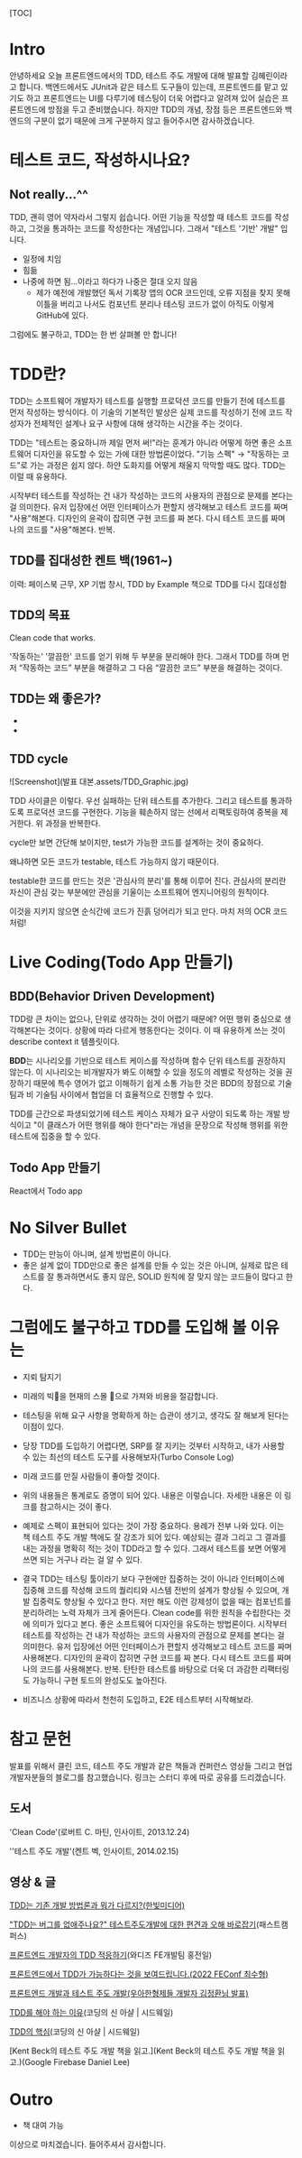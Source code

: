 [TOC]

# Intro

안녕하세요 오늘 프론트엔드에서의 TDD, 테스트 주도 개발에 대해 발표할 김혜린이라고 합니다. 백엔드에서도 JUnit과 같은 테스트 도구들이 있는데, 프론트엔드를 맡고 있기도 하고 프론트엔드는 UI를 다루기에 테스팅이 더욱 어렵다고 알려져 있어 실습은 프론트엔드에 방점을 두고 준비했습니다. 하지만 TDD의 개념, 장점 등은 프론트엔드와 백엔드의 구분이 없기 때문에 크게 구분하지 않고 들어주시면 감사하겠습니다.

# 테스트 코드, 작성하시나요?

## Not really...^^

TDD, 괜히 영어 약자라서 그렇지 쉽습니다. 어떤 기능을 작성할 때 테스트 코드를 작성하고, 그것을 통과하는 코드를 작성한다는 개념입니다. 그래서 "테스트 '기반' 개발" 입니다.

- 일정에 치임
- 힘듦
- 나중에 하면 됨...이라고 하다가 나중은 절대 오지 않음
  - 제가 예전에 개발했던 독서 기록장 앱의 OCR 코드인데, 오류 지점을 찾지 못해 이틀을 버리고 나서도 컴포넌트 분리나 테스팅 코드가 없이 아직도 이렇게 GitHub에 있다.


그럼에도 불구하고, TDD는 한 번 살펴볼 만 합니다!

# TDD란?

TDD는 소프트웨어 개발자가 테스트를 실행할 프로덕션 코드를 만들기 전에 테스트를 먼저 작성하는 방식이다. 이 기술의 기본적인 발상은 실제 코드를 작성하기 전에 코드 작성자가 전체적인 설계나 요구 사항에 대해 생각하는 시간을 주는 것이다.

TDD는 "테스트는 중요하니까 제일 먼저 써!"라는 훈계가 아니라 어떻게 하면 좋은 소프트웨어 디자인을 유도할 수 있는 가에 대한 방법론이었다. "기능 스펙" → "작동하는 코드"로 가는 과정은 쉽지 않다. 하얀 도화지를 어떻게 채울지 막막할 때도 많다. TDD는 이럴 때  유용하다.

시작부터 테스트를 작성하는 건 내가 작성하는 코드의 사용자의 관점으로 문제를 본다는 걸 의미한다. 유저 입장에선 어떤 인터페이스가 편할지 생각해보고 테스트 코드를 짜며 "사용"해본다. 디자인의 윤곽이 잡히면 구현 코드를 짜 본다. 다시 테스트 코드를 짜며 나의 코드를 "사용"해본다. 반복.

## TDD를 집대성한 켄트 백(1961~)

이력: 페이스북 근무, XP 기법 창시, TDD by Example 책으로 TDD를 다시 집대성함

## TDD의 목표

Clean code that works.

'작동하는' '깔끔한' 코드를 얻기 위해 두 부분을 분리해야 한다. 그래서 TDD를 하며 먼저 “작동하는 코드” 부분을 해결하고 그 다음 “깔끔한 코드” 부분을 해결하는 것이다.

## TDD는 왜 좋은가?

- 
- 

## TDD cycle

![Screenshot](발표 대본.assets/TDD_Graphic.jpg)

TDD 사이클은 이렇다. 우선 실패하는 단위 테스트를 추가한다. 그리고 테스트를 통과하도록 프로덕션 코드를 구현한다. 기능을 훼손하지 않는 선에서 리팩토링하여 중복을 제거한다. 위 과정을 반복한다.

cycle만 보면 간단해 보이지만, test가 가능한 코드를 설계하는 것이 중요하다.

왜냐하면 모든 코드가 testable, 테스트 가능하지 않기 때문이다.

testable한 코드를 만드는 것은 '관심사의 분리'를 통해 이루어 진다. 관심사의 분리란 자신이 관심 갖는 부분에만 관심을 기울이는 소프트웨어 엔지니어링의 원칙이다.

이것을 지키지 않으면 순식간에 코드가 진흙 덩어리가 되고 만다. 마치 저의 OCR 코드처럼!

# Live Coding(Todo App 만들기)

## BDD(Behavior Driven Development)

TDD랑 큰 차이는 없으나, 단위로 생각하는 것이 어렵기 때문에? 어떤 행위 중심으로 생각해본다는 것이다. 상황에 따라 다르게 행동한다는 것이다. 이 때 유용하게 쓰는 것이 describe context it 템플릿이다.

**BDD**는 시나리오를 기반으로 테스트 케이스를 작성하며 함수 단위 테스트를 권장하지 않는다. 이 시나리오는 비개발자가 봐도 이해할 수 있을 정도의 레벨로 작성하는 것을 권장하기 때문에 특수 영어가 없고 이해하기 쉽게 소통 가능한 것은 BDD의 장점으로 기술팀과 비 기술팀 사이에서 협업을 더 효율적으로 진행할 수 있다.

TDD를 근간으로 파생되었기에 테스트 케이스 자체가 요구 사양이 되도록 하는 개발 방식이고 "이 클래스가 어떤 행위를 해야 한다"라는 개념을 문장으로 작성해 행위를 위한 테스트에 집중을 할 수 있다.

## Todo App 만들기

React에서 Todo app

# No Silver Bullet

- TDD는 만능이 아니며, 설계 방법론이 아니다.
- 좋은 설계 없이 TDD만으로 좋은 설계를 만들 수 있는 것은 아니며, 실제로 많은 테스트를 잘 통과하면서도 좋지 않은, SOLID 원칙에 잘 맞지 않는 코드들이 많다고 한다.

# 그럼에도 불구하고 TDD를 도입해 볼 이유는

- 지뢰 탐지기
- 미래의 빅:poop:을 현재의 스몰 :poop:으로 가져와 비용을 절감합니다.
- 테스팅을 위해 요구 사항을 명확하게 하는 습관이 생기고, 생각도 잘 해보게 된다는 이점이 있다. 
- 당장 TDD를 도입하기 어렵다면, SRP를 잘 지키는 것부터 시작하고, 내가 사용할 수 있는 최선의 테스트 도구를 사용해보자(Turbo Console Log)

- 미래 코드를 만질 사람들이 좋아할 것이다.

- 위의 내용들은 통계로도 증명이 되어 있다. 내용은 이렇습니다. 자세한 내용은 이 링크를 참고하시는 것이 좋다.

- 예제로 스펙이 표현되어 있다는 것이 가장 중요하다. 용례가 전부 나와 있다. 이는 책 테스트 주도 개발 책에도 잘 강조가 되어 있다. 예상되는 결과 그리고 그 결과를 내는 과정을 명확히 적는 것이 TDD라고 할 수 있다. 그래서 테스트를 보면 어떻게 쓰면 되는 거구나 라는 걸 알 수 있다.

- 결국 TDD는 테스팅 툴이라기 보다 구현에만 집중하는 것이 아니라 인터페이스에 집중해 코드를 작성해 코드의 퀄리티와 시스템 전반의 설계가 향상될 수 있으며, 개발 집중력도 향상될 수 있다고 한다. 저만 해도 이런 강제성이 없을 때는 컴포넌트를 분리하려는 노력 자체가 크게 줄어든다. Clean code를 위한 원칙을 수립한다는 것에 의미가 있다고 본다. 좋은 소프트웨어 디자인을 유도하는 방법론이다. 시작부터 테스트를 작성하는 건 내가 작성하는 코드의 사용자의 관점으로 문제를 본다는 걸 의미한다. 유저 입장에선 어떤 인터페이스가 편할지 생각해보고 테스트 코드를 짜며 사용해본다. 디자인의 윤곽이 잡히면 구현 코드를 짜 본다. 다시 테스트 코드를 짜며 나의 코드를 사용해본다. 반복. 탄탄한 테스트를 바탕으로 더욱 더 과감한 리팩터링도 가능하니 구현 토드의 완성도도 높아진다.

- 비즈니스 상황에 따라서 천천히 도입하고, E2E 테스트부터 시작해보라.

# 참고 문헌

발표를 위해서 클린 코드, 테스트 주도 개발과 같은 책들과 컨퍼런스 영상들 그리고 현업 개발자분들의 블로그를 참고했습니다. 링크는 스터디 후에 따로 공유를 드리겠습니다.

## 도서

'Clean Code'(로버트 C. 마틴, 인사이트, 2013.12.24)

''테스트 주도 개발'(켄트 벡, 인사이트, 2014.02.15)

## 영상 & 글

[TDD는 기존 개발 방법론과 뭐가 다르지?(한빛미디어)](https://www.hanbit.co.kr/channel/category/category_view.html?cms_code=CMS6706987091&amp;cate_cd=)

["TDD는 버그를 없애주나요?" 테스트주도개발에 대한 편견과 오해 바로잡기](https://fastcampus.co.kr/story_article_tdd)(패스트캠퍼스)

[프론트엔드 개발자의 TDD 적응하기](https://blog.wadiz.kr/%ED%94%84%EB%A1%A0%ED%8A%B8%EC%97%94%EB%93%9C-%EA%B0%9C%EB%B0%9C%EC%9E%90%EC%9D%98-tdd-%EC%A0%81%EC%9D%91%ED%95%98%EA%B8%B0/)(와디즈 FE개발팀 홍전일)

[프론트엔드에서 TDD가 가능하다는 것을 보여드립니다.(2022 FEConf 최수형)](https://www.youtube.com/watch?v=L1dtkLeIz-M)

[프론트엔드 개발과 테스트 주도 개발(우아한형제들 개발자 김정환님 발표)](https://www.slideshare.net/jeonghwankim11/ss-78600304?refer=%EA%B0%9C%EB%B0%9C%EC%9E%90%EC%8A%A4%EB%9F%BD%EB%8B%A4)

[TDD를 해야 하는 이유](https://www.youtube.com/watch?v=j09W0KSofOk)(코딩의 신 아샬 | 시드웨일)

[TDD의 핵심](https://www.youtube.com/watch?v=Bogx86KKp5o)(코딩의 신 아샬 | 시드웨일)

[Kent Beck의 테스트 주도 개발 책을 읽고.](Kent Beck의 테스트 주도 개발 책을 읽고.)(Google Firebase Daniel Lee)

# Outro

- 책 대여 가능

이상으로 마치겠습니다. 들어주셔서 감사합니다.